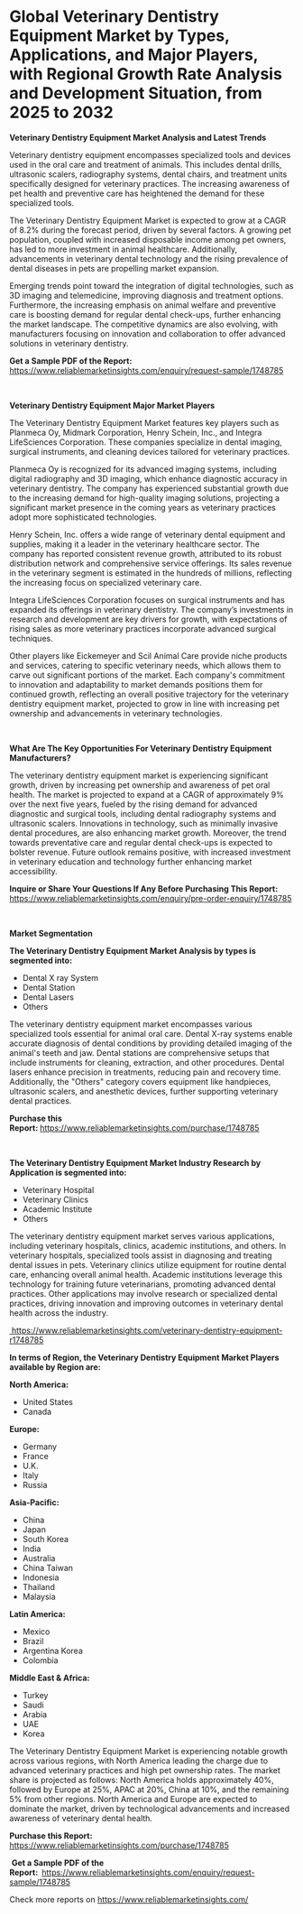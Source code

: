 <p><h1>Global Veterinary Dentistry Equipment Market by Types, Applications, and Major Players, with Regional Growth Rate Analysis and Development Situation, from 2025 to 2032</h1></p><p><strong>Veterinary Dentistry Equipment Market Analysis and Latest Trends</strong></p>
<p><p>Veterinary dentistry equipment encompasses specialized tools and devices used in the oral care and treatment of animals. This includes dental drills, ultrasonic scalers, radiography systems, dental chairs, and treatment units specifically designed for veterinary practices. The increasing awareness of pet health and preventive care has heightened the demand for these specialized tools. </p><p>The Veterinary Dentistry Equipment Market is expected to grow at a CAGR of 8.2% during the forecast period, driven by several factors. A growing pet population, coupled with increased disposable income among pet owners, has led to more investment in animal healthcare. Additionally, advancements in veterinary dental technology and the rising prevalence of dental diseases in pets are propelling market expansion. </p><p>Emerging trends point toward the integration of digital technologies, such as 3D imaging and telemedicine, improving diagnosis and treatment options. Furthermore, the increasing emphasis on animal welfare and preventive care is boosting demand for regular dental check-ups, further enhancing the market landscape. The competitive dynamics are also evolving, with manufacturers focusing on innovation and collaboration to offer advanced solutions in veterinary dentistry.</p></p>
<p><strong>Get a Sample PDF of the Report:&nbsp;</strong> <a href="https://www.reliablemarketinsights.com/enquiry/request-sample/1748785?utm_campaign=2240&utm_medium=2&utm_source=Github&utm_content=ia&utm_term=07032025&utm_id=veterinary-dentistry-equipment">https://www.reliablemarketinsights.com/enquiry/request-sample/1748785</a></p>
<p>&nbsp;</p>
<p><strong>Veterinary Dentistry Equipment Major Market Players</strong></p>
<p><p>The Veterinary Dentistry Equipment Market features key players such as Planmeca Oy, Midmark Corporation, Henry Schein, Inc., and Integra LifeSciences Corporation. These companies specialize in dental imaging, surgical instruments, and cleaning devices tailored for veterinary practices.</p><p>Planmeca Oy is recognized for its advanced imaging systems, including digital radiography and 3D imaging, which enhance diagnostic accuracy in veterinary dentistry. The company has experienced substantial growth due to the increasing demand for high-quality imaging solutions, projecting a significant market presence in the coming years as veterinary practices adopt more sophisticated technologies.</p><p>Henry Schein, Inc. offers a wide range of veterinary dental equipment and supplies, making it a leader in the veterinary healthcare sector. The company has reported consistent revenue growth, attributed to its robust distribution network and comprehensive service offerings. Its sales revenue in the veterinary segment is estimated in the hundreds of millions, reflecting the increasing focus on specialized veterinary care.</p><p>Integra LifeSciences Corporation focuses on surgical instruments and has expanded its offerings in veterinary dentistry. The company’s investments in research and development are key drivers for growth, with expectations of rising sales as more veterinary practices incorporate advanced surgical techniques.</p><p>Other players like Eickemeyer and Scil Animal Care provide niche products and services, catering to specific veterinary needs, which allows them to carve out significant portions of the market. Each company's commitment to innovation and adaptability to market demands positions them for continued growth, reflecting an overall positive trajectory for the veterinary dentistry equipment market, projected to grow in line with increasing pet ownership and advancements in veterinary technologies.</p></p>
<p>&nbsp;</p>
<p><strong>What Are The Key Opportunities For Veterinary Dentistry Equipment Manufacturers?</strong></p>
<p><p>The veterinary dentistry equipment market is experiencing significant growth, driven by increasing pet ownership and awareness of pet oral health. The market is projected to expand at a CAGR of approximately 9% over the next five years, fueled by the rising demand for advanced diagnostic and surgical tools, including dental radiography systems and ultrasonic scalers. Innovations in technology, such as minimally invasive dental procedures, are also enhancing market growth. Moreover, the trend towards preventative care and regular dental check-ups is expected to bolster revenue. Future outlook remains positive, with increased investment in veterinary education and technology further enhancing market accessibility.</p></p>
<p><strong>Inquire or Share Your Questions If Any Before Purchasing This Report:</strong> <a href="https://www.reliablemarketinsights.com/enquiry/pre-order-enquiry/1748785?utm_campaign=2240&utm_medium=2&utm_source=Github&utm_content=ia&utm_term=07032025&utm_id=veterinary-dentistry-equipment">https://www.reliablemarketinsights.com/enquiry/pre-order-enquiry/1748785</a></p>
<p>&nbsp;</p>
<p><strong>Market Segmentation</strong></p>
<p><strong>The Veterinary Dentistry Equipment Market Analysis by types is segmented into:</strong></p>
<p><ul><li>Dental X ray System</li><li>Dental Station</li><li>Dental Lasers</li><li>Others</li></ul></p>
<p><p>The veterinary dentistry equipment market encompasses various specialized tools essential for animal oral care. Dental X-ray systems enable accurate diagnosis of dental conditions by providing detailed imaging of the animal's teeth and jaw. Dental stations are comprehensive setups that include instruments for cleaning, extraction, and other procedures. Dental lasers enhance precision in treatments, reducing pain and recovery time. Additionally, the "Others" category covers equipment like handpieces, ultrasonic scalers, and anesthetic devices, further supporting veterinary dental practices.</p></p>
<p><strong>Purchase this Report:&nbsp;</strong><a href="https://www.reliablemarketinsights.com/purchase/1748785?utm_campaign=2240&utm_medium=2&utm_source=Github&utm_content=ia&utm_term=07032025&utm_id=veterinary-dentistry-equipment">https://www.reliablemarketinsights.com/purchase/1748785</a></p>
<p>&nbsp;</p>
<p><strong>The Veterinary Dentistry Equipment Market Industry Research by Application is segmented into:</strong></p>
<p><ul><li>Veterinary Hospital</li><li>Veterinary Clinics</li><li>Academic Institute</li><li>Others</li></ul></p>
<p><p>The veterinary dentistry equipment market serves various applications, including veterinary hospitals, clinics, academic institutions, and others. In veterinary hospitals, specialized tools assist in diagnosing and treating dental issues in pets. Veterinary clinics utilize equipment for routine dental care, enhancing overall animal health. Academic institutions leverage this technology for training future veterinarians, promoting advanced dental practices. Other applications may involve research or specialized dental practices, driving innovation and improving outcomes in veterinary dental health across the industry.</p></p>
<p><a href="https://www.reliablemarketinsights.com/veterinary-dentistry-equipment-r1748785?utm_campaign=2240&utm_medium=2&utm_source=Github&utm_content=ia&utm_term=07032025&utm_id=veterinary-dentistry-equipment">&nbsp;https://www.reliablemarketinsights.com/veterinary-dentistry-equipment-r1748785</a></p>
<p><strong>In terms of Region, the Veterinary Dentistry Equipment Market Players available by Region are:</strong></p>
<p>
    <p> <strong> North America: </strong>
        <ul>
            <li>United States</li>
            <li>Canada</li>
        </ul>
        </p> 
    <p> <strong> Europe: </strong>
        <ul>
            <li>Germany</li>
            <li>France</li>
            <li>U.K.</li>
            <li>Italy</li>
            <li>Russia</li>
        </ul>
        </p> 
    <p> <strong> Asia-Pacific: </strong>
        <ul>
            <li>China</li>
            <li>Japan</li>
            <li>South Korea</li>
            <li>India</li>
            <li>Australia</li>
            <li>China Taiwan</li>
            <li>Indonesia</li>
            <li>Thailand</li>
            <li>Malaysia</li>
        </ul>
        </p> 
    <p> <strong> Latin America: </strong>
        <ul>
            <li>Mexico</li>
            <li>Brazil</li>
            <li>Argentina Korea</li>
            <li>Colombia</li>
        </ul>
        </p> 
    <p> <strong> Middle East & Africa: </strong>
        <ul>
            <li>Turkey</li>
            <li>Saudi</li>
            <li>Arabia</li>
            <li>UAE</li>
            <li>Korea</li>
        </ul>
    </p>
    </p>
<p><p>The Veterinary Dentistry Equipment Market is experiencing notable growth across various regions, with North America leading the charge due to advanced veterinary practices and high pet ownership rates. The market share is projected as follows: North America holds approximately 40%, followed by Europe at 25%, APAC at 20%, China at 10%, and the remaining 5% from other regions. North America and Europe are expected to dominate the market, driven by technological advancements and increased awareness of veterinary dental health.</p></p>
<p><strong>Purchase this Report: </strong><a href="https://www.reliablemarketinsights.com/purchase/1748785?utm_campaign=2240&utm_medium=2&utm_source=Github&utm_content=ia&utm_term=07032025&utm_id=veterinary-dentistry-equipment">https://www.reliablemarketinsights.com/purchase/1748785</a></p>
<p>&nbsp;<strong>Get a Sample PDF of the Report:&nbsp;&nbsp;</strong><a href="https://www.reliablemarketinsights.com/enquiry/request-sample/1748785?utm_campaign=2240&utm_medium=2&utm_source=Github&utm_content=ia&utm_term=07032025&utm_id=veterinary-dentistry-equipment">https://www.reliablemarketinsights.com/enquiry/request-sample/1748785</a></p>
<p><strong></strong></p>
<p>Check more reports on <a href="https://www.reliablemarketinsights.com/?utm_campaign=2240&utm_medium=2&utm_source=Github&utm_content=ia&utm_term=07032025&utm_id=veterinary-dentistry-equipment">https://www.reliablemarketinsights.com/</a></p>